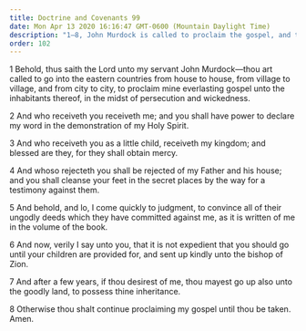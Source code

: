 ```yaml
---
title: Doctrine and Covenants 99
date: Mon Apr 13 2020 16:16:47 GMT-0600 (Mountain Daylight Time)
description: "1–8, John Murdock is called to proclaim the gospel, and those who receive him receive the Lord and will obtain mercy."
order: 102
---
```


1 Behold, thus saith the Lord unto my servant John Murdock—thou art called to go into the eastern countries from house to house, from village to village, and from city to city, to proclaim mine everlasting gospel unto the inhabitants thereof, in the midst of persecution and wickedness.

2 And who receiveth you receiveth me; and you shall have power to declare my word in the demonstration of my Holy Spirit.

3 And who receiveth you as a little child, receiveth my kingdom; and blessed are they, for they shall obtain mercy.

4 And whoso rejecteth you shall be rejected of my Father and his house; and you shall cleanse your feet in the secret places by the way for a testimony against them.

5 And behold, and lo, I come quickly to judgment, to convince all of their ungodly deeds which they have committed against me, as it is written of me in the volume of the book.

6 And now, verily I say unto you, that it is not expedient that you should go until your children are provided for, and sent up kindly unto the bishop of Zion.

7 And after a few years, if thou desirest of me, thou mayest go up also unto the goodly land, to possess thine inheritance.

8 Otherwise thou shalt continue proclaiming my gospel until thou be taken. Amen.
